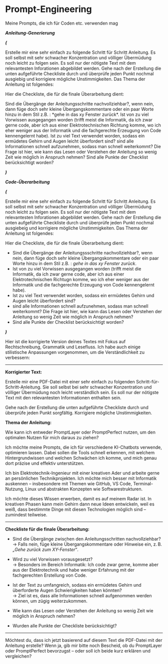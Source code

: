 # Prompt-Engineering
Meine Prompts, die ich für Coden etc. verwenden mag


***Anleitung-Generierung***

***(***

Erstelle mir eine sehr einfach zu folgende Schritt für Schritt Anleitung. Es soll selbst mit sehr schwacher Konzentration und völliger Übermüdung noch leicht zu folgen sein. Es soll nur der nötigste Text mit dem relevantesten Inforationen abgebildet werden. Gehe nach der Erstellung die unten aufgeführte Checkliste durch und überprüfe jeden Punkt nochmal ausgiebig und korrigiere mögliche Unstimmigkeiten. Das Thema der Anleitung ist folgendes:

Hier die Checkliste, die für die finale Überarbeitung dient:

Sind die Übergänge der Anleitungsschritte nachvollziehbar?, wenn nein, dann füge doch sehr kleine Übergangskommentare oder ein paar Worte hinzu in dem Stil z.B. : \*gehe in das xy Fenster zurück\*.
Ist von zu viel Vorwissen ausgegangen worden (trifft meist die Informatik, da ich zwar gerne code, aber ich aus einer Elektrotechnischen Richtung komme, wo ich eher weniger aus der Informatik und die fachgerechte Erzeugung von Code kennengelernt habe).
Ist zu viel Text verwendet worden, sodass ein ermüdetes Gehirn und Augen leicht überfordert sind?
sind alle Informationen schnell aufzunehmen, sodass man schnell weiterkommt? Die Frage ist hier, wie kann das Lesen oder Verstehen der Anleitung so wenig Zeit wie möglich in Anspruch nehmen?
Sind alle Punkte der Checklist berücksichtigt worden?

***)***


***Code-Überarbeitung***

***(***

Erstelle mir eine sehr einfach zu folgende Schritt für Schritt Anleitung.
Es soll selbst mit sehr schwacher Konzentration und völliger Übermüdung noch leicht zu folgen sein.
Es soll nur der nötigste Text mit dem relevantesten Inforationen abgebildet werden.
Gehe nach der Erstellung die unten aufgeführte Checkliste durch und überprüfe jeden Punkt nochmal ausgiebeig und korrigiere mögliche Unstimmigkeiten.
Das Thema der Anleitung ist folgendes:


Hier die Checkliste, die für die finale Überarbeitung dient:
- Sind die Übergänge der Anleitungssschritte nachvollziehbar?, wenn nein, dann füge doch sehr kleine Übergangskommentare oder ein paar Worte hinzu in dem Stil z.B. : *gehe in das xy Fenster zurück*.
- Ist von zu viel Vorwissen ausgegangen worden (trifft meist die Informatik, da ich zwar gerne code, 
aber ich aus einer Elektrotechnischen Richtugn komme, 
wo ich eher weniger aus der Informatik und die fachgerechte Erzeugung von Code kennengelernt habe).
- Ist zu viel Text verwendet worden, sodass ein ermüdetes Gehirn und Augen leicht überfordert sind?
- sind alle Informationen schnell aufzunehmen, sodass man schnell weiterkommt?
Die Frage ist hier, wie kann das Lesen oder Verstehen der Anleitung so wenig Zeit wie möglich in Anspruch nehmen? 
- Sind alle Punkte der Checklist berücksichtigt worden?

***)***



Hier ist die korrigierte Version deines Textes mit Fokus auf Rechtschreibung, Grammatik und Lesefluss. Ich habe auch einige stilistische Anpassungen vorgenommen, um die Verständlichkeit zu verbessern:

---

**Korrigierter Text:**

Erstelle mir eine PDF-Datei mit einer sehr einfach zu folgenden Schritt-für-Schritt-Anleitung. Sie soll selbst bei sehr schwacher Konzentration und völliger Übermüdung noch leicht verständlich sein. Es soll nur der nötigste Text mit den relevantesten Informationen enthalten sein.

Gehe nach der Erstellung die unten aufgeführte Checkliste durch und überprüfe jeden Punkt sorgfältig. Korrigiere mögliche Unstimmigkeiten.

**Thema der Anleitung:**

Wie kann ich entweder PromptLayer oder PromptPerfect nutzen, um den optimalen Nutzen für mich daraus zu ziehen?

Ich möchte meine Prompts, die ich für verschiedene KI-Chatbots verwende, optimieren lassen. Dabei sollen die Tools schnell erkennen, mit welchem Hintergrundwissen und welchen Schwächen ich komme, und mich genau dort präzise und effektiv unterstützen.

Ich bin Elektrotechnik-Ingenieur mit einer kreativen Ader und arbeite gerne an persönlichen Technikprojekten. Ich möchte mich besser mit Informatik auskennen – insbesondere mit Themen wie GitHub, VS Code, Terminal-Nutzung, Linux und abstrakten Konzepten wie Softwarestrukturen.

Ich möchte dieses Wissen erwerben, damit es auf meinem Radar ist. In kreativen Phasen kann mein Gehirn dann neue Ideen entwickeln, weil es weiß, dass bestimmte Dinge mit diesen Technologien möglich sind – zumindest teilweise.

---

**Checkliste für die finale Überarbeitung:**

- Sind die Übergänge zwischen den Anleitungsschritten nachvollziehbar?  
  → Falls nein, füge kleine Übergangskommentare oder Hinweise ein, z. B. *„Gehe zurück zum XY-Fenster“*.

- Wird zu viel Vorwissen vorausgesetzt?  
  → Besonders im Bereich Informatik: Ich code zwar gerne, komme aber aus der Elektrotechnik und habe weniger Erfahrung mit der fachgerechten Erstellung von Code.

- Ist der Text zu umfangreich, sodass ein ermüdetes Gehirn und überforderte Augen Schwierigkeiten haben könnten?  
  → Ziel ist es, dass alle Informationen schnell aufgenommen werden können, um zügig weiterzukommen.

- Wie kann das Lesen oder Verstehen der Anleitung so wenig Zeit wie möglich in Anspruch nehmen?

- Wurden alle Punkte der Checkliste berücksichtigt?

---

Möchtest du, dass ich jetzt basierend auf diesem Text die PDF-Datei mit der Anleitung erstelle? Wenn ja, gib mir bitte noch Bescheid, ob du PromptLayer oder PromptPerfect bevorzugst – oder soll ich beide kurz erklären und vergleichen?





